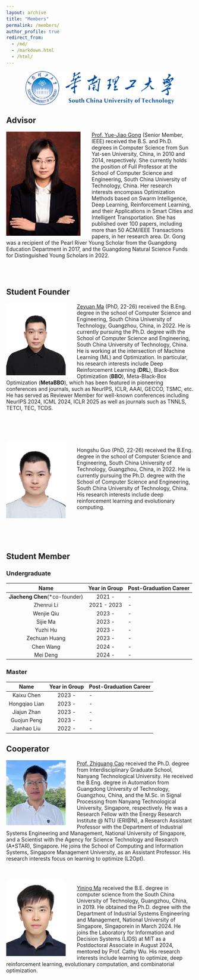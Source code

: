 ```yaml
---
layout: archive
title: "Members"
permalink: /members/
author_profile: true
redirect_from: 
  - /md/
  - /markdown.html
  - /html/
---
```


<div  align="center">    
<img src="/images/scut.jpg" width = "400" alt="scut" align=center />
</div>

## Advisor

<div  align="left">  
<img src="/images/gyj.jpg" width = "200" alt="gyj" align="left" style="margin-right: 30px"/>
</div>

[Prof. Yue-Jiao Gong](https://scholar.google.com/citations?user=Mi0Zu3IAAAAJ&hl=zh-CN) (Senior Member, IEEE) received the B.S. and Ph.D. degrees in Computer Science from Sun Yat-sen University, China, in 2010 and 2014, respectively. She currently holds the position of Full Professor at the School of Computer Science and Engineering, South China University of Technology, China. Her research interests encompass Optimization Methods based on Swarm Intelligence, Deep Learning, Reinforcement Learning, and their Applications in Smart Cities and Intelligent Transportation. She has published over 100 papers, including more than 50 ACM/IEEE Transactions papers, in her research area. Dr. Gong was a recipient of the Pearl River Young Scholar from the Guangdong Education Department in 2017, and the Guangdong Natural Science Funds for Distinguished Young Scholars in 2022.  

<br>
<br>

## Student Founder

<img src="/images/mzy_photo.jpg" width = "160" alt="mzy" align="left" style="margin-right: 30px"/>

[Zeyuan Ma](https://scholar.google.com/citations?user=Jcy8wPgAAAAJ&hl=zh-CN) (PhD, 22-26) received the B.Eng. degree in the school of Computer Science and Engineering, South China University of Technology, Guangzhou, China, in 2022. He is currently pursuing the Ph.D. degree with the School of Computer Science and Engineering, South China University of Technology, China. He is working at the intersection of Machine Learning (ML) and Optimization. In particular, his research interests include Deep Reinforcement Learning (<b>DRL</b>), Black-Box Optimization (<b>BBO</b>), Meta-Black-Box Optimization (<b>MetaBBO</b>), which has been featured in pioneering conferences and journals, such as NeurIPS, ICLR, AAAI, GECCO, TSMC, etc. He has served as Reviewer Member for well-known conferences including NeurIPS 2024, ICML 2024, ICLR 2025 as well as journals such as TNNLS, TETCI, TEC, TCDS.

<br>
<br>
<br>
<br>

<img src="/images/ghs.jpg" width = "160" alt="ghs" align="left" style="margin-right: 30px"/>

Hongshu Guo (PhD, 22-26) received the B.Eng. degree in the school of Computer Science and Engineering, South China University of Technology, Guangzhou, China, in 2022. He is currently pursuing the Ph.D. degree with the School of Computer Science and Engineering, South China University of Technology, China. His research interests include deep reinforcement learning and evolutionary computing.

<br>
<br>
<br>
<br>

## Student Member
### Undergraduate

| Name | Year in Group | Post-Graduation Career |
|:--------:|:--------:|:--------|
| **Jiacheng Chen**(\*co-founder) | 2021 -      | - |
| Zhenrui Li    | 2021 - 2023 | - |
| Wenjie Qiu    | 2023 -      | - |
| Sijie Ma    | 2023 -      | - |
| Yuzhi Hu    | 2023 -      | - |
| Zechuan Huang    | 2023 -      | - |
| Chen Wang    | 2024 -      | - |
| Mei Deng    | 2024 -      | - |

### Master

| Name | Year in Group | Post-Graduation Career |
|:---:|:---:|:---|
| Kaixu Chen    | 2023 -      | - |
| Hongqiao Lian | 2023 -      | - |
| Jiajun Zhan   | 2023 -      | - |
| Guojun Peng   | 2023 -      | - |
| Jianhao Liu   | 2022 -      | - |

## Cooperator

<img src="/images/cao.jpg" width = "160" alt="czg" align="left" style="margin-right: 30px"/>

[Prof. Zhiguang Cao](https://scholar.google.com/citations?user=2R-cOkYAAAAJ&hl=en) received the Ph.D. degree from Interdisciplinary Graduate School, Nanyang Technological University. He received the B.Eng. degree in Automation from Guangdong University of Technology, Guangzhou, China, and the M.Sc. in Signal Processing from Nanyang Technological University, Singapore, respectively. He was a Research Fellow with the Energy Research Institute @ NTU (ERI@N), a Research Assistant Professor with the Department of Industrial Systems Engineering and Management, National University of Singapore, and a Scientist with the Agency for Science Technology and Research (A*STAR), Singapore. He joins the School of Computing and Information Systems, Singapore Management University, as an Assistant Professor. His research interests focus on learning to optimize (L2Opt).

<br>
<br>

<img src="/images/myn.jpg" width = "160" alt="myn" align="left" style="margin-right: 30px"/>

[Yining Ma](https://scholar.google.com/citations?user=4_VyBTsAAAAJ&hl=en&oi=ao) received the B.E. degree in computer science from the South China University of Technology, Guangzhou, China, in 2019. He obtained the Ph.D. degree with the Department of Industrial Systems Engineering and Management, National University of Singapore, Singaporein in March 2024. He joins the Laboratory for Information and Decision Systems (LIDS) at MIT as a Postdoctoral Associate in August 2024, mentored by Prof. Cathy Wu. His research interests include learning to optimize, deep reinforcement learning, evolutionary computation, and combinatorial optimization.
